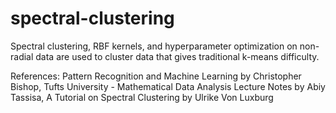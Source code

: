# spectral-clustering
Spectral clustering, RBF kernels, and hyperparameter optimization on non-radial data are used to cluster data that gives traditional k-means difficulty.

References: Pattern Recognition and Machine Learning by Christopher Bishop, Tufts University - Mathematical Data Analysis Lecture Notes by Abiy Tassisa, A Tutorial on Spectral Clustering by Ulrike Von Luxburg
